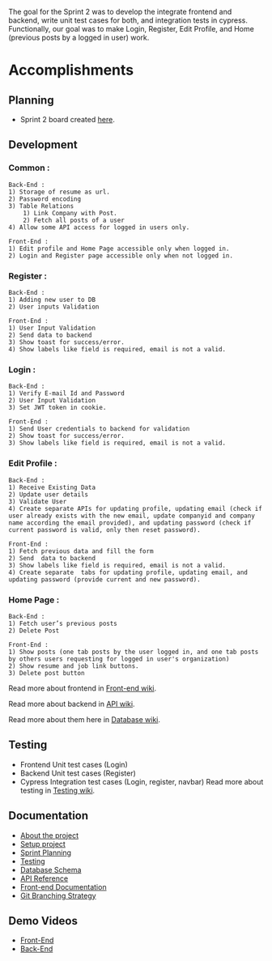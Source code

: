 The goal for the Sprint 2 was to develop the integrate frontend and backend, write unit test cases for both, and integration tests in cypress. Functionally, our goal was to make Login, Register, Edit Profile, and Home (previous posts by a logged in user) work.


# Accomplishments

## Planning
- Sprint 2 board created [here](https://github.com/haxxorsid/referralboard/projects/4).

## Development

### Common :
	Back-End :
	1) Storage of resume as url.
	2) Password encoding
	3) Table Relations
		1) Link Company with Post.
		2) Fetch all posts of a user
	4) Allow some API access for logged in users only.
 
	Front-End :
	1) Edit profile and Home Page accessible only when logged in.
	2) Login and Register page accessible only when not logged in.

### Register :

	Back-End :
	1) Adding new user to DB
	2) User inputs Validation

	Front-End : 
	1) User Input Validation
	2) Send data to backend
	3) Show toast for success/error.
	4) Show labels like field is required, email is not a valid.

### Login :
	
	Back-End :
	1) Verify E-mail Id and Password
	2) User Input Validation
	3) Set JWT token in cookie.

	Front-End :
	1) Send User credentials to backend for validation
	2) Show toast for success/error.
	3) Show labels like field is required, email is not a valid.

### Edit Profile :
	
	Back-End : 
	1) Receive Existing Data
	2) Update user details
	3) Validate User
	4) Create separate APIs for updating profile, updating email (check if user already exists with the new email, update companyid and company name according the email provided), and updating password (check if current password is valid, only then reset password).
  
	Front-End :
	1) Fetch previous data and fill the form
	2) Send  data to backend
	3) Show labels like field is required, email is not a valid.
	4) Create separate  tabs for updating profile, updating email, and updating password (provide current and new password).

### Home Page :

	Back-End :
	1) Fetch user’s previous posts
	2) Delete Post
	
	Front-End :
	1) Show posts (one tab posts by the user logged in, and one tab posts by others users requesting for logged in user's organization)
	2) Show resume and job link buttons.
	3) Delete post button


Read more about frontend in [Front-end wiki](https://github.com/haxxorsid/referralboard/wiki/Frontend-Documentation).

Read more about backend in [API wiki](https://github.com/haxxorsid/referralboard/wiki/API-Reference).

Read more about them here in [Database wiki](https://github.com/haxxorsid/referralboard/wiki/Database-Schema).

## Testing
- Frontend Unit test cases (Login)
- Backend Unit test cases (Register)
- Cypress Integration test cases (Login, register, navbar)
Read more about testing in [Testing wiki](https://github.com/haxxorsid/referralboard/wiki/Testing).

## Documentation

- [About the project](https://github.com/haxxorsid/referralboard/wiki)
- [Setup project](https://github.com/haxxorsid/referralboard/wiki/Setup)
- [Sprint Planning](https://github.com/haxxorsid/referralboard/wiki/Sprint-planning)
- [Testing](https://github.com/haxxorsid/referralboard/wiki/Testing)
- [Database Schema](https://github.com/haxxorsid/referralboard/wiki/Database-Schema)
- [API Reference](https://github.com/haxxorsid/referralboard/wiki/API-Reference)
- [Front-end Documentation](https://github.com/haxxorsid/referralboard/wiki/Frontend-Documentation)
- [Git Branching Strategy](https://github.com/haxxorsid/referralboard/wiki/Branching-Strategy)

## Demo Videos

- [Front-End](https://youtu.be/31TlV_LSyz0)
- [Back-End](https://youtu.be/Ysom7pKaPNg)
